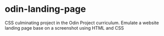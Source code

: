 # odin-landing-page
CSS culminating project in the Odin Project curriculum. Emulate a website landing page base on a screenshot using HTML and CSS
